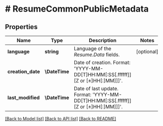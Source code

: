 # # ResumeCommonPublicMetadata

## Properties

Name | Type | Description | Notes
------------ | ------------- | ------------- | -------------
**language** | **string** | Language of the *Resume.Data* fields. | [optional]
**creation_date** | **\DateTime** | Date of creation. Format: &#39;YYYY-MM-DD[T]HH:MM[:SS[.ffffff]][Z or [±]HH[:]MM]]]&#39;. |
**last_modified** | **\DateTime** | Date of last update. Format: &#39;YYYY-MM-DD[T]HH:MM[:SS[.ffffff]][Z or [±]HH[:]MM]]]&#39;. |

[[Back to Model list]](../../README.md#models) [[Back to API list]](../../README.md#endpoints) [[Back to README]](../../README.md)
